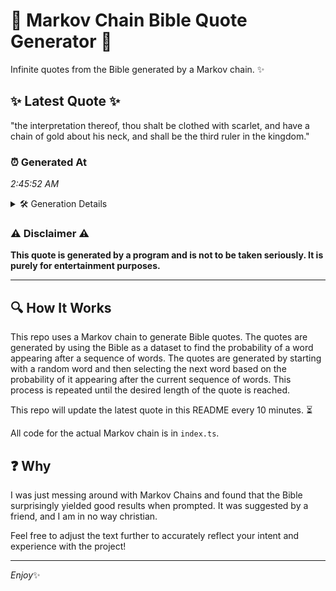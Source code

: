 # 📖 Markov Chain Bible Quote Generator 📖

Infinite quotes from the Bible generated by a Markov chain. ✨

## ✨ Latest Quote ✨
"the interpretation thereof, thou shalt be clothed with scarlet, and have a chain of gold about his neck, and shall be the third ruler in the kingdom."

### ⏰ Generated At
*2:45:52 AM*

<details>
    <summary>🛠️ Generation Details</summary>
    <p>
        <strong>🌱 Seed:</strong> the<br>
        <strong>🔄 Iterations:</strong> 26<br>
        <strong>📜 Context History:</strong><br>[ the ]: interpretation<br>[ the, interpretation ]: thereof,<br>[ the, interpretation, thereof, ]: thou<br>[ the, interpretation, thereof,, thou ]: shalt<br>[ the, interpretation, thereof,, thou, shalt ]: be<br>[ the, interpretation, thereof,, thou, shalt, be ]: clothed<br>[ interpretation, thereof,, thou, shalt, be, clothed ]: with<br>[ thereof,, thou, shalt, be, clothed, with ]: scarlet,<br>[ thou, shalt, be, clothed, with, scarlet, ]: and<br>[ shalt, be, clothed, with, scarlet,, and ]: have<br>[ be, clothed, with, scarlet,, and, have ]: a<br>[ clothed, with, scarlet,, and, have, a ]: chain<br>[ with, scarlet,, and, have, a, chain ]: of<br>[ scarlet,, and, have, a, chain, of ]: gold<br>[ and, have, a, chain, of, gold ]: about<br>[ have, a, chain, of, gold, about ]: his<br>[ a, chain, of, gold, about, his ]: neck,<br>[ chain, of, gold, about, his, neck, ]: and<br>[ of, gold, about, his, neck,, and ]: shall<br>[ gold, about, his, neck,, and, shall ]: be<br>[ about, his, neck,, and, shall, be ]: the<br>[ his, neck,, and, shall, be, the ]: third<br>[ neck,, and, shall, be, the, third ]: ruler<br>[ and, shall, be, the, third, ruler ]: in<br>[ shall, be, the, third, ruler, in ]: the<br>[ be, the, third, ruler, in, the ]: kingdom.<br>
    </p>
</details>

### ⚠️ Disclaimer ⚠️
**This quote is generated by a program and is not to be taken seriously. It is purely for entertainment purposes.**

---

## 🔍 How It Works

This repo uses a Markov chain to generate Bible quotes. The quotes are generated by using the Bible as a dataset to find the probability of a word appearing after a sequence of words. The quotes are generated by starting with a random word and then selecting the next word based on the probability of it appearing after the current sequence of words. This process is repeated until the desired length of the quote is reached.

This repo will update the latest quote in this README every 10 minutes. ⏳

All code for the actual Markov chain is in `index.ts`.

## ❓ Why

I was just messing around with Markov Chains and found that the Bible surprisingly yielded good results when prompted. 
It was suggested by a friend, and I am in no way christian.

Feel free to adjust the text further to accurately reflect your intent and experience with the project!

---

*Enjoy*✨
